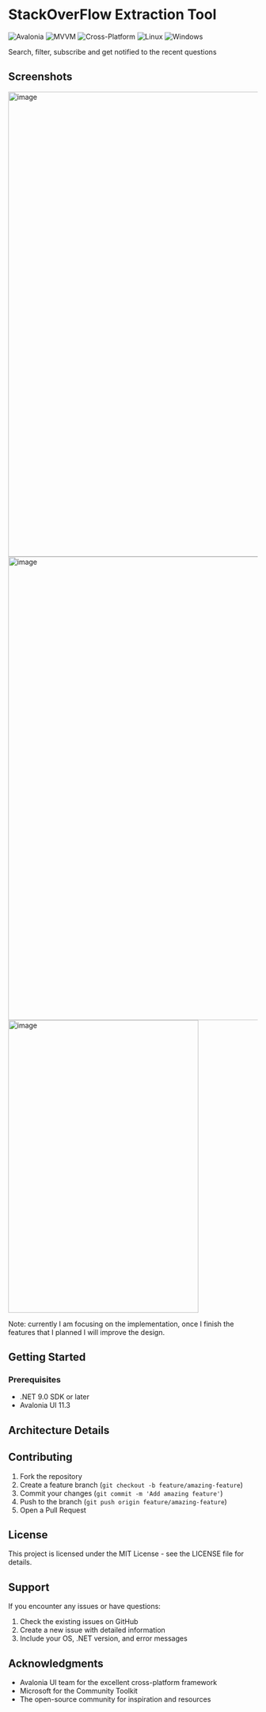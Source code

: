 # StackOverFlow Extraction Tool

![Avalonia](https://img.shields.io/badge/Avalonia-UI-blue)  ![MVVM](https://img.shields.io/badge/MVVM-Community_Toolkit-green)  ![Cross-Platform](https://img.shields.io/badge/Cross--Platform-orange) ![Linux](https://img.shields.io/badge/Linux-yellow) ![Windows](https://img.shields.io/badge/Windows-blue)


Search, filter, subscribe and get notified to the recent questions

## Screenshots

<img width="711" height="939" alt="image" src="https://github.com/user-attachments/assets/71dabb35-4856-40cd-8a56-a6144b8dea02" />

<img width="711" height="936" alt="image" src="https://github.com/user-attachments/assets/7ac01e1f-97f9-4d98-bda6-53c737708faf" />

<img width="384" height="591" alt="image" src="https://github.com/user-attachments/assets/212fd03a-1edb-4afb-8b49-5a347aab8e6e" />

Note: currently I am focusing on the implementation, once I finish the features that I planned I will improve the design.

## Getting Started

### Prerequisites
- .NET 9.0 SDK or later
- Avalonia UI 11.3 

## Architecture Details

## Contributing 

1. Fork the repository
2. Create a feature branch (`git checkout -b feature/amazing-feature`)
3. Commit your changes (`git commit -m 'Add amazing feature'`)
4. Push to the branch (`git push origin feature/amazing-feature`)
5. Open a Pull Request

## License

This project is licensed under the MIT License - see the LICENSE file for details.

## Support

If you encounter any issues or have questions:
1. Check the existing issues on GitHub
2. Create a new issue with detailed information
3. Include your OS, .NET version, and error messages

## Acknowledgments

- Avalonia UI team for the excellent cross-platform framework
- Microsoft for the Community Toolkit
- The open-source community for inspiration and resources

